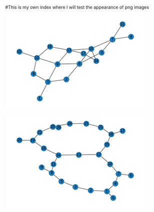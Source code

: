 #This is my own index where I will test the appearance of png images




![Test Image 4](https://github.com/kris514/github_actions_practise/blob/main/images/google%20arch.png  'Google Arch')

![Test Image 5](https://github.com/kris514/github_actions_practise/blob/main/images/ibmq_toronto.png)
